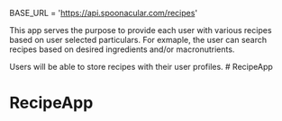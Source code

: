 BASE_URL = 'https://api.spoonacular.com/recipes'

This app serves the purpose to provide each user with various recipes based on user selected particulars. For exmaple, the user can search recipes based on desired ingredients and/or macronutrients. 

Users will be able to store recipes with their user profiles. # RecipeApp
# RecipeApp
